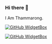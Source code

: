 ### Hi there 👋
I Am Thammarong.

[![GitHub WidgetBox](https://github-widgetbox.vercel.app/api/skills?languages=js,html,css,mysql&includeNames=true)](https://github.com/Jurredr/github-widgetbox)

[![GitHub WidgetBox](https://github-widgetbox.vercel.app/api/skills?frameworks=cypress&includeNames=true)](https://github.com/Jurredr/github-widgetbox)





<!--
**thammarong1/thammarong1** is a ✨ _special_ ✨ repository because its `README.md` (this file) appears on your GitHub profile.

Here are some ideas to get you started:

- 🔭 I’m currently working on ...
- 🌱 I’m currently learning ...
- 👯 I’m looking to collaborate on ...
- 🤔 I’m looking for help with ...
- 💬 Ask me about ...
- 📫 How to reach me: ...
- 😄 Pronouns: ...
- ⚡ Fun fact: ...
-->
